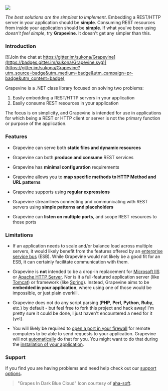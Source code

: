![](https://raw.githubusercontent.com/sukona/Grapevine/master/img/grapevine.png)

*The best solutions are the simplest to implement*. Embedding a REST/HTTP server in your application should be **simple**. Consuming REST resources from inside your application should be **simple**. If what you've been using *doesn't feel simple*, try **Grapevine**. It doesn't get any simpler than this.

### Introduction ###

[![Join the chat at https://gitter.im/sukona/Grapevine](https://badges.gitter.im/sukona/Grapevine.svg)](https://gitter.im/sukona/Grapevine?utm_source=badge&utm_medium=badge&utm_campaign=pr-badge&utm_content=badge)

Grapevine is a .NET class library focused on solving two problems:

1. Easily embedding a REST/HTTP servers in your application
2. Easily consume REST resources in your application

The focus is on simplicity, and Grapevine is intended for use in applications for which being a REST or HTTP client or server is not the primary function or purpose of the application.

### Features ###

- Grapevine can serve both **static files and dynamic resources**

- Grapevine can both **produce and consume** REST services

- Grapevine has **minimal configuration** requirements

- Grapevine allows you to **map specific methods to HTTP Method and URL patterns**

- Grapevine supports using **regular expressions**

- Grapevine streamlines connecting and communicating with REST servers using **simple patterns and placeholders**

- Grapevine can **listen on multiple ports**, and scope REST resources to those ports

### Limitations ###

- If an application needs to scale and/or balance load across multiple servers, it would likely benefit from the features offered by an [enterprise service bus](http://en.wikipedia.org/wiki/Enterprise_service_bus) (ESB). While Grapevine would not likely be a good fit for an ESB, it can certainly facilitate communication with them.

- Grapevine is **not** intended to be a drop-in replacement for [Microsoft IIS](http://www.iis.net/) or [Apache HTTP Server](http://httpd.apache.org/). Nor is it a full-featured application server (like [Tomcat](http://en.wikipedia.org/wiki/Apache_Tomcat)) or framework (like [Spring](http://en.wikipedia.org/wiki/Spring_Framework)). Instead, Grapevine aims to be **embedded in your application**, where using one of those would be impossible, or just plain overkill.

- Grapevine does not do any script parsing (**PHP**, **Perl**, **Python**, **Ruby**, etc.) by default - but feel free to fork this project and hack away! I'm pretty sure it could be done, I just haven't encountered a need for it (yet).

- You will likely be required to [open a port in your firewall](http://www.lmgtfy.com/?q=how+to+open+a+port+on+windows) for remote computers to be able to send requests to your application. Grapevine will not [automatically](http://msdn.microsoft.com/en-us/library/aa366418%28VS.85%29.aspx) do that for you.  You might want to do that during the [installation of your application](http://www.codeproject.com/Articles/14906/Open-Windows-Firewall-During-Installation).

### Support ###

If you find you are having problems and need help check out our [support options](https://github.com/sukona/Grapevine/blob/master/SUPPORT.md).

> "Grapes In Dark Blue Cloud" Icon courtesy of [aha-soft](http://www.aha-soft.com/free-icons/free-dark-blue-cloud-icons/).
